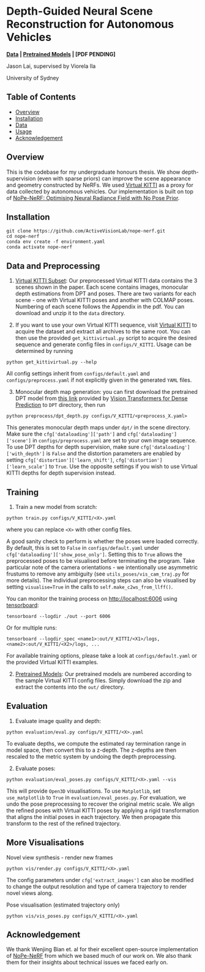 # Depth-Guided Neural Scene Reconstruction for Autonomous Vehicles
**[Data](https://drive.google.com/drive/folders/1JZ6EH5a1oL-0YeOxjlfeybh-einl_1On?usp=sharing) | [Pretrained Models](https://drive.google.com/drive/folders/1FnjRGaPmpPhLi-wNK3sWmvlDSJtWYUST?usp=sharing) | [PDF PENDING]**

Jason Lai, supervised by Viorela Ila

University of Sydney


## Table of Contents
- [Overview](#Overview)
- [Installation](#Installation)
- [Data](#Data)
- [Usage](#Usage)
- [Acknowledgement](#Acknowledgement)

## Overview
This is the codebase for my undergraduate honours thesis. We show depth-supervision (even with sparse priors) can improve the scene appearance and geometry constructed by NeRFs. We used [Virtual KITTI](https://europe.naverlabs.com/research/computer-vision/proxy-virtual-worlds-vkitti-1/) as a proxy for data collected by autonomous vehicles. Our implementation is built on top of [NoPe-NeRF: Optimising Neural Radiance Field with No Pose Prior](https://github.com/ActiveVisionLab/nope-nerf/).

## Installation

```
git clone https://github.com/ActiveVisionLab/nope-nerf.git
cd nope-nerf
conda env create -f environment.yaml
conda activate nope-nerf
```

## Data and Preprocessing
1. [Virtual KITTI Subset](https://drive.google.com/drive/folders/1JZ6EH5a1oL-0YeOxjlfeybh-einl_1On?usp=sharing):
Our preprocessed Virtual KITTI data contains the 3 scenes shown in the paper. Each scene contains images, monocular depth estimations from DPT and poses. There are two variants for each scene - one with Virtual KITTI poses and another with COLMAP poses. Numbering of each scene follows the Appendix in the pdf. You can download and unzip it to the `data` directory.

2. If you want to use your own Virtual KITTI sequence, visit [Virtual KITTI](https://europe.naverlabs.com/research/computer-vision/proxy-virtual-worlds-vkitti-1/) to acquire the dataset and extract all archives to the same root. You can then use the provided `get_kittivirtual.py` script to acquire the desired sequence and generate config files in `configs/V_KITTI`. Usage can be determined by running
```
python get_kittivirtual.py --help
```
All config settings inherit from `configs/default.yaml` and `configs/preprocess.yaml` if not explicitly given in the generated `YAML` files.

3. Monocular depth map generation: you can first download the pretrained DPT model from [this link](https://drive.google.com/file/d/1dgcJEYYw1F8qirXhZxgNK8dWWz_8gZBD/view?usp=sharing) provided by [Vision Transformers for Dense Prediction](https://github.com/isl-org/DPT) to `DPT` directory, then run
```
python preprocess/dpt_depth.py configs/V_KITTI/<preprocess_X.yaml>
```
This generates monocular depth maps under `dpt/` in the scene directory. Make sure the `cfg['dataloading']['path']` and `cfg['dataloading']['scene']` in `configs/preprocess.yaml` are set to your own image sequence. To use DPT depths for depth supervision, make sure `cfg['dataloading']['with_depth']` is `False` and the distortion parameters are enabled by setting `cfg['distortion']['learn_shift']`, `cfg['distortion']['learn_scale']` to `True`. Use the opposite settings if you wish to use Virtual KITTI depths for depth supervision instead.

## Training

1. Train a new model from scratch:

```
python train.py configs/V_KITTI/<X>.yaml
```
where you can replace `<X>` with other config files.

A good sanity check to perform is whether the poses were loaded correctly. By default, this is set to `False` in `configs/default.yaml` under `cfg['dataloading']['show_pose_only']`. Setting this to `True` allows the preprocessed poses to be visualised before terminating the program. Take particular note of the camera orientations - we intentionally use asymmetric frustums to remove any ambiguity (see `utils_poses/vis_cam_traj.py` for more details). The individual preprocessing steps can also be visualised by setting `visualise=True` in the calls to `self.make_c2ws_from_llff()`.

You can monitor the training process on <http://localhost:6006> using [tensorboard](https://www.tensorflow.org/guide/summaries_and_tensorboard):
```
tensorboard --logdir ./out --port 6006
```
Or for multiple runs:
```
tensorboard --logdir_spec <name1>:out/V_KITTI/<X1>/logs,<name2>:out/V_KITTI/<X2>/logs, ...
```

For available training options, please take a look at `configs/default.yaml` or the provided Virtual KITTI examples.

2. [Pretrained Models](https://drive.google.com/drive/folders/1FnjRGaPmpPhLi-wNK3sWmvlDSJtWYUST?usp=sharing):
Our pretrained models are numbered according to the sample Virtual KITTI config files. Simply download the zip and extract the contents into the `out/` directory.

## Evaluation
1. Evaluate image quality and depth:
```
python evaluation/eval.py configs/V_KITTI/<X>.yaml
```
To evaluate depths, we compute the estimated ray termination range in model space, then convert this to a z-depth. The z-depths are then rescaled to the metric system by undoing the depth preprocessing.

2. Evaluate poses:
```
python evaluation/eval_poses.py configs/V_KITTI/<X>.yaml --vis
```
This will provide `Open3D` visualisations. To use `Matplotlib`, set `use_matplotlib` to `True` in `evaluation/eval_poses.py`. For evaluation, we undo the pose preprocessing to recover the original metric scale. We align the refined poses with Virtual KITTI poses by applying a rigid transformation that aligns the initial poses in each trajectory. We then propagate this transform to the rest of the refined trajectory.

## More Visualisations
Novel view synthesis - render new frames
```
python vis/render.py configs/V_KITTI/<X>.yaml
```
The config parameters under `cfg['extract_images']` can also be modified to change the output resolution and type of camera trajectory to render novel views along.

Pose visualisation (estimated trajectory only)
```
python vis/vis_poses.py configs/V_KITTI/<X>.yaml
```

## Acknowledgement
We thank Wenjing Bian et. al for their excellent open-source implementation of [NoPe-NeRF](https://github.com/ActiveVisionLab/nope-nerf/) from which we based much of our work on.
We also thank them for their insights about technical issues we faced early on. 
